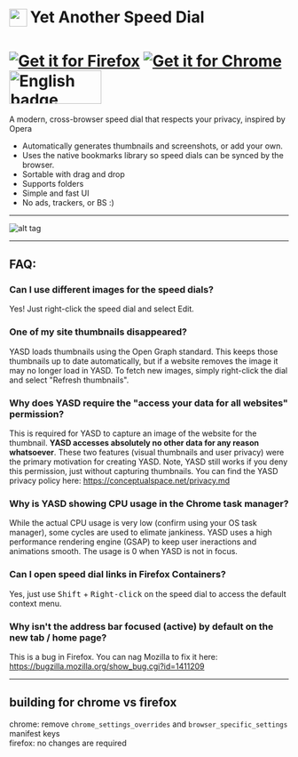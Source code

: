 <h1>
<sub>
<img src="https://raw.githubusercontent.com/conceptualspace/yet-another-speed-dial/master/src/icons/icon32.png" height="32" width="32">
</sub>
Yet Another Speed Dial
</h1>

<h1>
<a href='https://addons.mozilla.org/en-US/firefox/addon/yet-another-speed-dial/'><img alt='Get it for Firefox' src='https://github.com/conceptualspace/yet-another-speed-dial/raw/master/assets/badges/ff-badge.png'/></a> <a href='https://chrome.google.com/webstore/detail/yet-another-speed-dial/imohnlganmafcmidafklgkgfgaagiohn'><img alt='Get it for Chrome' src='https://github.com/conceptualspace/yet-another-speed-dial/raw/master/assets/badges/chrome-badge.png'/></a> <a href='//www.microsoft.com/store/apps/0RDCKB416QRD?cid=storebadge&ocid=badge'><img src='https://github.com/conceptualspace/yet-another-speed-dial/raw/master/assets/badges/microsoft-badge.png' alt='English badge' style='width: 166px; height: 60px;'/></a>
</h1>

A modern, cross-browser speed dial that respects your privacy, inspired by Opera

- Automatically generates thumbnails and screenshots, or add your own.
- Uses the native bookmarks library so speed dials can be synced by the browser.
- Sortable with drag and drop
- Supports folders
- Simple and fast UI
- No ads, trackers, or BS :)

---

![alt tag](https://github.com/conceptualspace/yet-another-speed-dial/raw/master/assets/screenshot.png)




---

## FAQ:

### Can I use different images for the speed dials?
Yes! Just right-click the speed dial and select Edit.

### One of my site thumbnails disappeared?
YASD loads thumbnails using the Open Graph standard. This keeps those thumbnails up to date automatically, but if a website removes the image it may no longer load in YASD. To fetch new images, simply right-click the dial and select "Refresh thumbnails".

### Why does YASD require the "access your data for all websites" permission?
This is required for YASD to capture an image of the website for the thumbnail. **YASD accesses absolutely no other data for any reason whatsoever**. These two features (visual thumbnails and user privacy) were the primary motivation for creating YASD. Note, YASD still works if you deny this permission, just without capturing thumbnails. You can find the YASD privacy policy here: https://conceptualspace.net/privacy.md

### Why is YASD showing CPU usage in the Chrome task manager?
While the actual CPU usage is very low (confirm using your OS task manager), some cycles are used to elimate jankiness. YASD uses a high performance rendering engine (GSAP) to keep user ineractions and animations smooth. The usage is 0 when YASD is not in focus.

### Can I open speed dial links in Firefox Containers?
Yes, just use <kbd>Shift</kbd> + <kbd>Right-click</kbd> on the speed dial to access the default context menu.

### Why isn't the address bar focused (active) by default on the new tab / home page?
This is a bug in Firefox. You can nag Mozilla to fix it here: https://bugzilla.mozilla.org/show_bug.cgi?id=1411209

---

## building for chrome vs firefox

chrome: remove `chrome_settings_overrides` and `browser_specific_settings` manifest keys  
firefox: no changes are required
